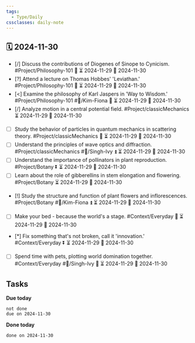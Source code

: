 ```yaml
---
tags:
  - Type/Daily
cssclasses: daily-note
---
```


## 🗓️ 2024-11-30

- [/] Discuss the contributions of Diogenes of Sinope to Cynicism. #Project/Philosophy-101 🔽 ⏳ 2024-11-29 📅 2024-11-30
- [?] Attend a lecture on Thomas Hobbes' 'Leviathan.' #Project/Philosophy-101 🔺 ⏳ 2024-11-29 📅 2024-11-30
- [<] Examine the philosophy of Karl Jaspers in 'Way to Wisdom.' #Project/Philosophy-101 #👤/Kim-Fiona 🔽 ⏳ 2024-11-29 📅 2024-11-30
- [/] Analyze motion in a central potential field. #Project/classicMechanics ⏳ 2024-11-29 📅 2024-11-30
- [ ] Study the behavior of particles in quantum mechanics in scattering theory. #Project/classicMechanics 🔼 ⏳ 2024-11-29 📅 2024-11-30
- [ ] Understand the principles of wave optics and diffraction. #Project/classicMechanics #👤/Singh-Ivy ⏫ ⏳ 2024-11-29 📅 2024-11-30
- [ ] Understand the importance of pollinators in plant reproduction. #Project/Botany ⏬ ⏳ 2024-11-29 📅 2024-11-30
- [ ] Learn about the role of gibberellins in stem elongation and flowering. #Project/Botany ⏳ 2024-11-29 📅 2024-11-30
- [!] Study the structure and function of plant flowers and inflorescences. #Project/Botany #👤/Kim-Fiona ⏫ ⏳ 2024-11-29 📅 2024-11-30
- [ ] Make your bed - because the world's a stage. #Context/Everyday 🔺 ⏳ 2024-11-29 📅 2024-11-30
- [*] Fix something that's not broken, call it 'innovation.' #Context/Everyday ⏬ ⏳ 2024-11-29 📅 2024-11-30
- [ ] Spend time with pets, plotting world domination together. #Context/Everyday #👤/Singh-Ivy 🔽 ⏳ 2024-11-29 📅 2024-11-30

## Tasks

**Due today**

```tasks
not done
due on 2024-11-30
```

**Done today**

```tasks
done on 2024-11-30
```
            